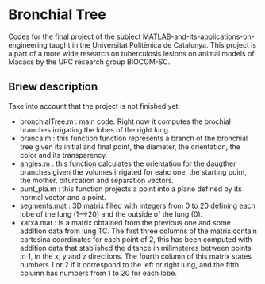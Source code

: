 # Bronchial Tree
Codes for the final project of the subject MATLAB-and-its-applications-on-engineering taught in the Universitat Politènica de Catalunya. This project is a part of a more wide research on tuberculosis lesions on animal models of Macacs by the UPC research group BIOCOM-SC.

## Briew description
Take into account that the project is not finished yet.
  - bronchialTree.m : main code. Right now it computes the brochial branches irrigating the lobes of the right lung.
  - branca.m : this function function represents a branch of the bronchial tree given its initial and final point, the diameter, the orientation, the color      and its transparency.
  - angles.m : this function calculates the orientation for the daugther branches given the volumes irrigated for eahc one, the starting point, the mother, bifurcation and separation vectors.
  - punt_pla.m : this function projects a point into a plane defined by its normal vector and a point.
  - segments.mat : 3D matrix filled with integers from 0 to 20 defining each lobe of the lung (1-->20) and the outside of the lung (0).
  - xarxa.mat : is a matrix obtained from the previous one and some addition data from lung TC. The first three columns of the matrix contain cartesina coordinates for each point of 2, this has been computed with addition data that stablished the ditance in milimeteres between points in 1, in the x, y and z directions. The fourth column of this matrix states numbers 1 or 2 if it correspond to the left or right lung, and the fifth column has numbers from 1 to 20 for each lobe.    
